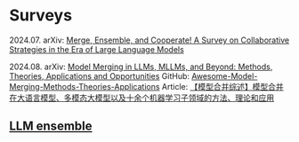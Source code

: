 # Surveys


2024.07. arXiv: [Merge, Ensemble, and Cooperate! A Survey on Collaborative Strategies in the Era of Large Language Models](https://arxiv.org/abs/2407.06089v1)


2024.08. arXiv: [Model Merging in LLMs, MLLMs, and Beyond: Methods, Theories, Applications and Opportunities](https://arxiv.org/abs/2408.07666) GitHub: [Awesome-Model-Merging-Methods-Theories-Applications](https://github.com/EnnengYang/Awesome-Model-Merging-Methods-Theories-Applications) Article: [【模型合并综述】模型合并在大语言模型、多模态大模型以及十余个机器学习子领域的方法、理论和应用](https://mp.weixin.qq.com/s/kngE5ACakzUAl73P48kkjg)



## [LLM ensemble](LLM%20ensemble.md)

